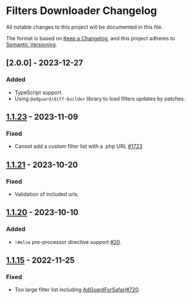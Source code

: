 # Filters Downloader Changelog

All notable changes to this project will be documented in this file.

The format is based on [Keep a Changelog](https://keepachangelog.com/en/1.0.0/),
and this project adheres to [Semantic Versioning](https://semver.org/spec/v2.0.0.html).

## [2.0.0] - 2023-12-27

### Added

- TypeScript support.
- Using `@adguard/diff-builder` library to load filters updates by patches.


## [1.1.23] - 2023-11-09

### Fixed

- Cannot add a custom filter list with a .php URL [#1723](https://github.com/AdguardTeam/AdguardBrowserExtension/issues/1723)


## [1.1.21] - 2023-10-20

### Fixed

- Validation of included urls.


## [1.1.20] - 2023-10-10

### Added

- `!#else` pre-processor directive support [#20](https://github.com/AdguardTeam/FiltersDownloader/issues/20).


## [1.1.15] - 2022-11-25

### Fixed

- Too large filter list including [AdGuardForSafari#720](https://github.com/AdguardTeam/AdGuardForSafari/issues/720).


[1.2.0]: https://github.com/AdguardTeam/FiltersDownloader/compare/v1.1.23...v1.2.0
[1.1.23]: https://github.com/AdguardTeam/FiltersDownloader/compare/v1.1.21...v1.1.23
[1.1.21]: https://github.com/AdguardTeam/FiltersDownloader/compare/v1.1.20...v1.1.21
[1.1.20]: https://github.com/AdguardTeam/FiltersDownloader/compare/v1.1.15...v1.1.20
[1.1.15]: https://github.com/AdguardTeam/FiltersDownloader/compare/v1.1.14...v1.1.15
